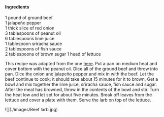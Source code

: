 #### Ingredients

1 pound of ground beef  
1 jalapeño pepper  
1 thick slice of red onion  
3 tablespoons of peanut oil  
6 tablespoons lime juice  
1 tablespoon sriracha sauce  
2 tablespoons of fish sauce  
2 tablespoons of brown sugar
1 head of lettuce  

This recipe was adapted from the one [here](http://www.bonappetit.com/recipe/thai-larb).
Put a pan on medium heat and cover bottom with the peanut oil.
Dice all of the ground beef and throw into pan.
Dice the onion and jalapeño pepper and mix in with the beef.
Let the beef continue to cook; it should take about 15 minutes for it to brown,
Get a bowl and mix together the lime juice, sriracha sauce, fish sauce and sugar.
After the meat has browned, throw in the contents of the bowl and stir.
Turn the heat low and let set for about five minutes.
Break off leaves from the lettuce and cover a plate with them.
Serve the larb on top of the lettuce.

![](./images/Beef larb.jpg)
